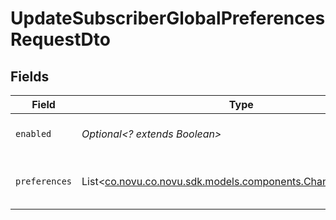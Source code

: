 # UpdateSubscriberGlobalPreferencesRequestDto


## Fields

| Field                                                                                                         | Type                                                                                                          | Required                                                                                                      | Description                                                                                                   |
| ------------------------------------------------------------------------------------------------------------- | ------------------------------------------------------------------------------------------------------------- | ------------------------------------------------------------------------------------------------------------- | ------------------------------------------------------------------------------------------------------------- |
| `enabled`                                                                                                     | *Optional<? extends Boolean>*                                                                                 | :heavy_minus_sign:                                                                                            | Enable or disable the subscriber global preferences.                                                          |
| `preferences`                                                                                                 | List<[co.novu.co.novu.sdk.models.components.ChannelPreference](../../models/components/ChannelPreference.md)> | :heavy_minus_sign:                                                                                            | The subscriber global preferences for every ChannelTypeEnum.                                                  |